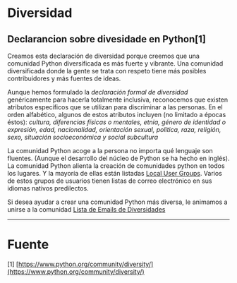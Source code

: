 # Diversidad

## Declarancion sobre divesidade en Python[1] 

Creamos esta declaración de diversidad porque creemos que una comunidad Python diversificada es más fuerte y vibrante. Una comunidad diversificada donde la gente se trata con respeto tiene más posibles contribuidores y más fuentes de ideas.

Aunque hemos formulado la *declaración formal de diversidad* genéricamente para hacerla totalmente inclusiva, reconocemos que existen atributos específicos que se utilizan para discriminar a las personas. 
En el orden alfabético, algunos de estos atributos incluyen (no limitado a épocas éstos): 
_cultura, diferencias físicas o mentales, etnia, género de identidad o expresión, edad, nacionalidad, orientación sexual, política, raza, religión, sexo, situación socioeconómica y social subcultura_

La comunidad Python acoge a la persona no importa qué lenguaje son fluentes. (Aunque el desarrollo del núcleo de Python
se ha hecho en inglés). La comunidad Python alienta la creación de comunidades python en todos los lugares. Y la mayoría de ellas están listadas 
[Local User Groups]( http://wiki.python.org/moin/LocalUserGroups).
Varios de estos grupos de usuarios tienen listas de correo electrónico
en sus idiomas nativos predilectos.

Si desea ayudar a crear una comunidad Python más diversa, le animamos a unirse a la comunidad [Lista de Emails de Diversidades](https://mail.python.org/mailman/listinfo/diversity-private.)





---

# Fuente
[1] [https://www.python.org/community/diversity/](https://www.python.org/community/diversity/)


